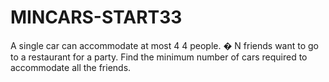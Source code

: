 # MINCARS-START33
A single car can accommodate at most  4 4 people.  � N friends want to go to a restaurant for a party. Find the minimum number of cars required to accommodate all the friends.
